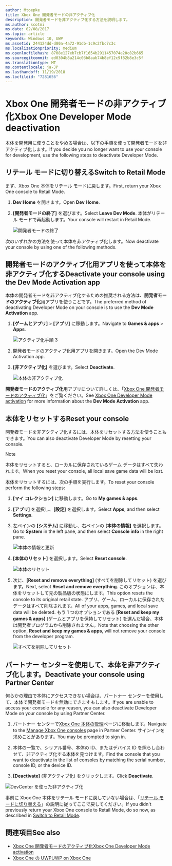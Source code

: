 ```yaml
---
author: Mtoepke
title: Xbox One 開発者モードの非アクティブ化
description: 開発者モードを非アクティブ化する方法を説明します。
ms.author: scotmi
ms.date: 02/08/2017
ms.topic: article
keywords: Windows 10, UWP
ms.assetid: 244124dd-d80a-4a72-91db-1c9c2fbc7c3c
ms.localizationpriority: medium
ms.openlocfilehash: 8708e127eb7cb7f1654b2911457074e20c82b665
ms.sourcegitcommit: ed0304b8a214c03b8aab74b8ef12c9f82b8e3c5f
ms.translationtype: MT
ms.contentlocale: ja-JP
ms.lasthandoff: 11/19/2018
ms.locfileid: "7281656"
---
```

# <a name="xbox-one-developer-mode-deactivation"></a><span data-ttu-id="a5cfa-104">Xbox One 開発者モードの非アクティブ化</span><span class="sxs-lookup"><span data-stu-id="a5cfa-104">Xbox One Developer Mode deactivation</span></span>

<span data-ttu-id="a5cfa-105">本体を開発用に使うことをやめる場合は、以下の手順を使って開発者モードを非アクティブ化します。</span><span class="sxs-lookup"><span data-stu-id="a5cfa-105">If you decide you no longer want to use your console for development, use the following steps to deactivate Developer Mode.</span></span>

## <a name="switch-to-retail-mode"></a><span data-ttu-id="a5cfa-106">リテール モードに切り替える</span><span class="sxs-lookup"><span data-stu-id="a5cfa-106">Switch to Retail Mode</span></span>

<span data-ttu-id="a5cfa-107">まず、Xbox One 本体をリテール モードに戻します。</span><span class="sxs-lookup"><span data-stu-id="a5cfa-107">First, return your Xbox One console to Retail Mode.</span></span>

1. <span data-ttu-id="a5cfa-108">**Dev Home** を開きます。</span><span class="sxs-lookup"><span data-stu-id="a5cfa-108">Open **Dev Home**.</span></span>

2. <span data-ttu-id="a5cfa-109">**[開発者モードの終了]** を選びます。</span><span class="sxs-lookup"><span data-stu-id="a5cfa-109">Select **Leave Dev Mode**.</span></span>  <span data-ttu-id="a5cfa-110">本体がリテール モードで再起動します。</span><span class="sxs-lookup"><span data-stu-id="a5cfa-110">Your console will restart in Retail Mode.</span></span>  

   ![開発者モードの終了](images/devkit-deactivation-1.png)

<span data-ttu-id="a5cfa-112">次のいずれかの方法を使って本体を非アクティブ化します。</span><span class="sxs-lookup"><span data-stu-id="a5cfa-112">Now deactivate your console by using one of the following methods.</span></span>

## <a name="deactivate-your-console-using-the-dev-mode-activation-app"></a><span data-ttu-id="a5cfa-113">開発者モードのアクティブ化用アプリを使って本体を非アクティブ化する</span><span class="sxs-lookup"><span data-stu-id="a5cfa-113">Deactivate your console using the Dev Mode Activation app</span></span>

<span data-ttu-id="a5cfa-114">本体の開発者モードを非アクティブ化するための推奨される方法は、**開発者モードのアクティブ化**用アプリを使うことです。</span><span class="sxs-lookup"><span data-stu-id="a5cfa-114">The preferred method of deactivating Developer Mode on your console is to use the **Dev Mode Activation** app.</span></span> 

1. <span data-ttu-id="a5cfa-115">**[ゲームとアプリ]** > **[アプリ]** に移動します。</span><span class="sxs-lookup"><span data-stu-id="a5cfa-115">Navigate to **Games & apps** > **Apps**.</span></span>
  
   ![アクティブ化手順 3](images/devkit-deactivation-5.png)    
   
2.  <span data-ttu-id="a5cfa-117">開発者モードのアクティブ化用アプリを開きます。</span><span class="sxs-lookup"><span data-stu-id="a5cfa-117">Open the Dev Mode Activation app.</span></span>

3.  <span data-ttu-id="a5cfa-118">**[非アクティブ化]** を選びます。</span><span class="sxs-lookup"><span data-stu-id="a5cfa-118">Select **Deactivate**.</span></span>
  
    ![本体の非アクティブ化](images/deactivation-app.png)

<span data-ttu-id="a5cfa-120">**開発者モードのアクティブ化**用アプリについて詳しくは、「[Xbox One 開発者モードのアクティブ化](devkit-activation.md)」をご覧ください。</span><span class="sxs-lookup"><span data-stu-id="a5cfa-120">See [Xbox One Developer Mode activation](devkit-activation.md) for more information about the **Dev Mode Activation** app.</span></span> 

## <a name="reset-your-console"></a><span data-ttu-id="a5cfa-121">本体をリセットする</span><span class="sxs-lookup"><span data-stu-id="a5cfa-121">Reset your console</span></span>

<span data-ttu-id="a5cfa-122">開発者モードを非アクティブ化するには、本体をリセットする方法を使うこともできます。</span><span class="sxs-lookup"><span data-stu-id="a5cfa-122">You can also deactivate Developer Mode by resetting your console.</span></span>  

> [!NOTE]
> <span data-ttu-id="a5cfa-123">本体をリセットすると、ローカルに保存されているゲーム データはすべて失われます。</span><span class="sxs-lookup"><span data-stu-id="a5cfa-123">When you reset your console, all local save game data will be lost.</span></span>

<span data-ttu-id="a5cfa-124">本体をリセットするには、次の手順を実行します。</span><span class="sxs-lookup"><span data-stu-id="a5cfa-124">To reset your console perform the following steps:</span></span>

1.  <span data-ttu-id="a5cfa-125">**[マイ コレクション]** に移動します。</span><span class="sxs-lookup"><span data-stu-id="a5cfa-125">Go to **My games & apps**.</span></span>

2.  <span data-ttu-id="a5cfa-126">**[アプリ]** を選択し、**[設定]** を選択します。</span><span class="sxs-lookup"><span data-stu-id="a5cfa-126">Select **Apps**, and then select **Settings**.</span></span>

3.  <span data-ttu-id="a5cfa-127">左ペインの **[システム]** に移動し、右ペインの **[本体の情報]** を選択します。</span><span class="sxs-lookup"><span data-stu-id="a5cfa-127">Go to **System** in the left pane, and then select **Console info** in the right pane.</span></span>   
   
    ![本体の情報と更新](images/devkit-deactivation-2.png)  
    
4.  <span data-ttu-id="a5cfa-129">**[本体のリセット]** を選択します。</span><span class="sxs-lookup"><span data-stu-id="a5cfa-129">Select **Reset console**.</span></span>
    
    ![本体のリセット](images/devkit-deactivation-3.png)
    
5.  <span data-ttu-id="a5cfa-131">次に、**[Reset and remove everything]** (すべてを削除してリセット) を選びます。</span><span class="sxs-lookup"><span data-stu-id="a5cfa-131">Next, select **Reset and remove everything**.</span></span> <span data-ttu-id="a5cfa-132">このオプションは、本体をリセットして元の製品版の状態にします。</span><span class="sxs-lookup"><span data-stu-id="a5cfa-132">This option resets the console to its original retail state.</span></span>  <span data-ttu-id="a5cfa-133">アプリ、ゲーム、ローカルに保存されたデータはすべて削除されます。</span><span class="sxs-lookup"><span data-stu-id="a5cfa-133">All of your apps, games, and local save data will be deleted.</span></span> <span data-ttu-id="a5cfa-134">もう 1 つのオプションである **[Reset and keep my games & apps]** (ゲームとアプリを保持してリセット) を選んだ場合、本体は開発者プログラムから削除されません。</span><span class="sxs-lookup"><span data-stu-id="a5cfa-134">Note that choosing the other option, **Reset and keep my games & apps**, will not remove your console from the developer program.</span></span>  
   
    ![すべてを削除してリセット](images/devkit-deactivation-4.png)

## <a name="deactivate-your-console-using-partner-center"></a><span data-ttu-id="a5cfa-136">パートナー センターを使用して、本体を非アクティブ化します。</span><span class="sxs-lookup"><span data-stu-id="a5cfa-136">Deactivate your console using Partner Center</span></span>

<span data-ttu-id="a5cfa-137">何らかの理由で本体にアクセスできない場合は、パートナー センターを使用して、本体で開発者モードを無効にできますもします。</span><span class="sxs-lookup"><span data-stu-id="a5cfa-137">If you are unable to access your console for any reason, you can also deactivate Developer Mode on your console by using Partner Center.</span></span>

1. <span data-ttu-id="a5cfa-138">パートナー センターで[Xbox One 本体の管理](https://partner.microsoft.com/xboxdevices)ページに移動します。</span><span class="sxs-lookup"><span data-stu-id="a5cfa-138">Navigate to the [Manage Xbox One consoles](https://partner.microsoft.com/xboxdevices) page in Partner Center.</span></span> <span data-ttu-id="a5cfa-139">サインインを求めことがあります。</span><span class="sxs-lookup"><span data-stu-id="a5cfa-139">You may be prompted to sign in.</span></span>

2. <span data-ttu-id="a5cfa-140">本体の一覧で、シリアル番号、本体の ID、またはデバイス ID を照らし合わせて、非アクティブ化する本体を見つけます。</span><span class="sxs-lookup"><span data-stu-id="a5cfa-140">Find the console that you want to deactivate in the list of consoles by matching the serial number, console ID, or the device ID.</span></span>  

3. <span data-ttu-id="a5cfa-141">**[Deactivate]** (非アクティブ化) をクリックします。</span><span class="sxs-lookup"><span data-stu-id="a5cfa-141">Click **Deactivate**.</span></span>  
  
![DevCenter を使った非アクティブ化](images/devkit-deactivation-6.png)

<span data-ttu-id="a5cfa-143">事前に Xbox One 本体をリテール モードに戻していない場合は、「[リテール モードに切り替える](#switch-to-retail-mode)」の説明に従ってここで戻してください。</span><span class="sxs-lookup"><span data-stu-id="a5cfa-143">If you didn't previously return your Xbox One console to Retail Mode, do so now, as described in [Switch to Retail Mode](#switch-to-retail-mode).</span></span>

## <a name="see-also"></a><span data-ttu-id="a5cfa-144">関連項目</span><span class="sxs-lookup"><span data-stu-id="a5cfa-144">See also</span></span>
- [<span data-ttu-id="a5cfa-145">Xbox One 開発者モードのアクティブ化</span><span class="sxs-lookup"><span data-stu-id="a5cfa-145">Xbox One Developer Mode activation</span></span>](devkit-activation.md)
- [<span data-ttu-id="a5cfa-146">Xbox One の UWP</span><span class="sxs-lookup"><span data-stu-id="a5cfa-146">UWP on Xbox One</span></span>](index.md)
